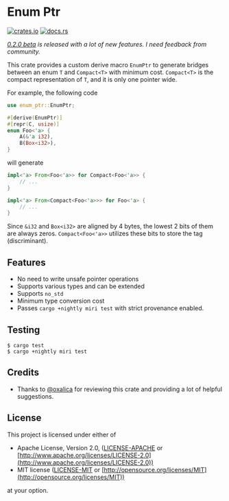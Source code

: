# Enum Ptr

[![crates.io](https://img.shields.io/crates/v/enum-ptr)](https://crates.io/crates/enum-ptr)
[![docs.rs](https://img.shields.io/badge/docs.rs-enum--ptr-latest)](https://docs.rs/enum-ptr)

*[0.2.0 beta](https://crates.io/crates/enum-ptr/0.2.0-beta.0) is released with a lot of new features. I need feedback from community.*

This crate provides a custom derive macro `EnumPtr` to generate bridges between an enum `T` and `Compact<T>` with minimum cost. `Compact<T>` is the compact representation of `T`, and it is only one pointer wide.

For example, the following code

```rust
use enum_ptr::EnumPtr;

#[derive(EnumPtr)]
#[repr(C, usize)]
enum Foo<'a> {
    A(&'a i32),
    B(Box<i32>),
}
```

will generate

```rust
impl<'a> From<Foo<'a>> for Compact<Foo<'a>> {
    // ...
}

impl<'a> From<Compact<Foo<'a>>> for Foo<'a> {
    // ...
}
```

Since `&i32` and `Box<i32>` are aligned by 4 bytes, the lowest 2 bits of them are always zeros. `Compact<Foo<'a>>` utilizes these bits to store the tag (discriminant).

## Features

- No need to write unsafe pointer operations
- Supports various types and can be extended
- Supports `no_std`
- Minimum type conversion cost
- Passes `cargo +nightly miri test` with strict provenance enabled.

## Testing

```console
$ cargo test
$ cargo +nightly miri test
```

## Credits

- Thanks to [@oxalica](https://github.com/oxalica) for reviewing this crate and providing a lot of helpful suggestions.

## License

This project is licensed under either of

- Apache License, Version 2.0, ([LICENSE-APACHE](/LICENSE-APACHE) or [http://www.apache.org/licenses/LICENSE-2.0](http://www.apache.org/licenses/LICENSE-2.0))
- MIT license ([LICENSE-MIT](/LICENSE-MIT) or [http://opensource.org/licenses/MIT](http://opensource.org/licenses/MIT))

at your option.
